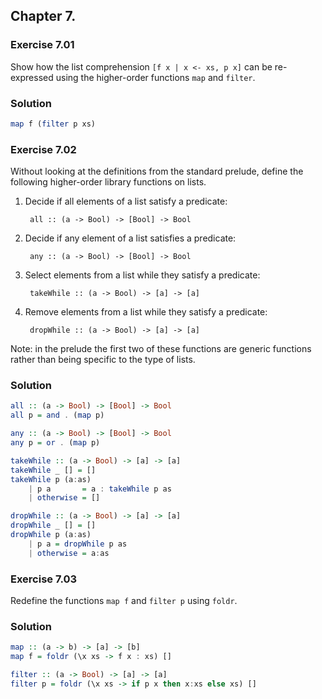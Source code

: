 ## Chapter 7.

### Exercise 7.01

Show how the list comprehension `[f x | x <- xs, p x]` can be re-expressed using
the higher-order functions `map` and `filter`.

### Solution

```haskell
map f (filter p xs)
```

### Exercise 7.02

Without looking at the definitions from the standard prelude, define the
following higher-order library functions on lists.

1. Decide if all elements of a list satisfy a predicate:

        all :: (a -> Bool) -> [Bool] -> Bool

2. Decide if any element of a list satisfies a predicate:

        any :: (a -> Bool) -> [Bool] -> Bool

3. Select elements from a list while they satisfy a predicate:

        takeWhile :: (a -> Bool) -> [a] -> [a]

4. Remove elements from a list while they satisfy a predicate:

        dropWhile :: (a -> Bool) -> [a] -> [a]

Note: in the prelude the first two of these functions are generic functions
rather than being specific to the type of lists.

### Solution

```haskell
all :: (a -> Bool) -> [Bool] -> Bool
all p = and . (map p)

any :: (a -> Bool) -> [Bool] -> Bool
any p = or . (map p)

takeWhile :: (a -> Bool) -> [a] -> [a]
takeWhile _ [] = []
takeWhile p (a:as)
    | p a       = a : takeWhile p as
    | otherwise = []

dropWhile :: (a -> Bool) -> [a] -> [a]
dropWhile _ [] = []
dropWhile p (a:as)
    | p a = dropWhile p as
    | otherwise = a:as
```

### Exercise 7.03

Redefine the functions `map f` and `filter p` using `foldr`.

### Solution

```haskell
map :: (a -> b) -> [a] -> [b]
map f = foldr (\x xs -> f x : xs) []

filter :: (a -> Bool) -> [a] -> [a]
filter p = foldr (\x xs -> if p x then x:xs else xs) []
```
